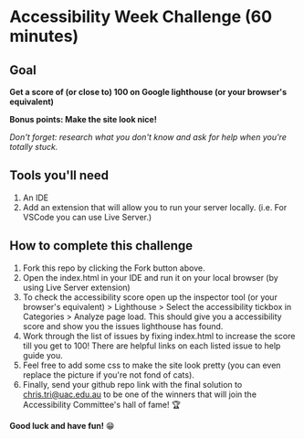 # Accessibility Week Challenge (60 minutes)

## Goal
**Get a score of (or close to) 100 on Google lighthouse (or your browser's equivalent)**

**Bonus points: Make the site look nice!**

*Don't forget: research what you don't know and ask for help when you're totally stuck.*

## Tools you'll need
1. An IDE
2. Add an extension that will allow you to run your server locally. (i.e. For VSCode you can use Live Server.)


## How to complete this challenge
1. Fork this repo by clicking the Fork button above. 
2. Open the index.html in your IDE and run it on your local browser (by using Live Server extension)
3. To check the accessibility score open up the inspector tool (or your browser's equivalent) > Lighthouse > Select the accessibility tickbox in Categories > Analyze page load. This should give you a accessibility score and show you the issues lighthouse has found. 
4. Work through the list of issues by fixing index.html to increase the score till you get to 100! There are helpful links on each listed issue to help guide you. 
5. Feel free to add some css to make the site look pretty (you can even replace the picture if you're not fond of cats).
6. Finally, send your github repo link with the final solution to chris.tri@uac.edu.au to be one of the winners that will join the Accessibility Committee's hall of fame! :trophy:	

**Good luck and have fun!** :grin:
